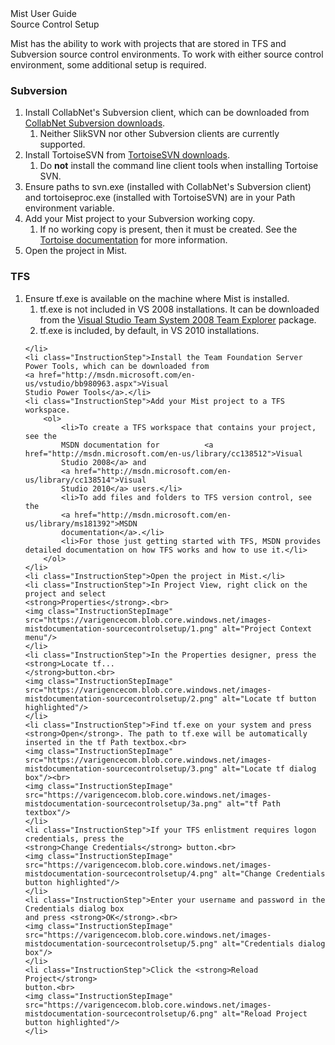 <div class="LanguageTitle">Mist User Guide</div>
<div class="TopicHeader">Source Control Setup</div>
<p>Mist has the ability to work with projects that are stored in TFS and Subversion source control environments. To work with either source control environment, some additional setup is required.</p>
<h3>Subversion</h3>

<ol>
	<li>Install CollabNet&apos;s Subversion client, which can be downloaded from <a href="http://www.collab.net/downloads/subversion/">CollabNet Subversion downloads</a>.
	<ol>
		<li>Neither SlikSVN nor other Subversion clients are currently supported.</li>
	</ol>
	</li>
	<li>Install TortoiseSVN from <a href="http://tortoisesvn.net/downloads.html">TortoiseSVN downloads</a>.
	<ol>
		<li>Do <strong>not</strong> install the command line client tools when installing Tortoise SVN.</li>
	</ol>
	</li>
	<li>Ensure paths to svn.exe (installed with CollabNet&apos;s Subversion client) and tortoiseproc.exe (installed with TortoiseSVN) are in your 
	Path environment variable.</li>
	<li>Add your Mist project to your Subversion working copy.
		<ol>
			<li>If no working copy is present, then it must be created. See the 
			<a href="http://tortoisesvn.net/docs/nightly/TortoiseSVN_en/tsvn-dug-checkout.html">Tortoise documentation</a> for more information.</li>
	</ol>
	</li>
	<li>Open the project in Mist.</li>
</ol>

<h3>TFS</h3>

<ol class="Instructions">
	<li class="InstructionStep">Ensure tf.exe is available on the machine where Mist is installed.
	<ol>
		<li>tf.exe is not included in VS 2008 installations. It can be downloaded from the 
		<a href="http://www.microsoft.com/en-us/download/details.aspx?id=16338">Visual Studio Team System 2008 Team Explorer</a> package.</li>
		<li>tf.exe is included, by default, in VS 2010 installations.</li>
	</ol>
	
	</li>
	<li class="InstructionStep">Install the Team Foundation Server Power Tools, which can be downloaded from 
	<a href="http://msdn.microsoft.com/en-us/vstudio/bb980963.aspx">Visual 
	Studio Power Tools</a>.</li>
	<li class="InstructionStep">Add your Mist project to a TFS 
	workspace. 
		<ol>
			<li>To create a TFS workspace that contains your project, see the 
			MSDN documentation for 			<a href="http://msdn.microsoft.com/en-us/library/cc138512">Visual 
			Studio 2008</a> and
			<a href="http://msdn.microsoft.com/en-us/library/cc138514">Visual 
			Studio 2010</a> users.</li>
			<li>To add files and folders to TFS version control, see the
			<a href="http://msdn.microsoft.com/en-us/library/ms181392">MSDN 
			documentation</a>.</li>
			<li>For those just getting started with TFS, MSDN provides detailed documentation on how TFS works and how to use it.</li>
		</ol>
	</li>
	<li class="InstructionStep">Open the project in Mist.</li>
	<li class="InstructionStep">In Project View, right click on the project and select 
	<strong>Properties</strong>.<br>
	<img class="InstructionStepImage" src="https://varigencecom.blob.core.windows.net/images-mistdocumentation-sourcecontrolsetup/1.png" alt="Project Context menu"/>
	</li>
	<li class="InstructionStep">In the Properties designer, press the <strong>Locate tf...
	</strong>button.<br>
	<img class="InstructionStepImage" src="https://varigencecom.blob.core.windows.net/images-mistdocumentation-sourcecontrolsetup/2.png" alt="Locate tf button highlighted"/>
	</li>
	<li class="InstructionStep">Find tf.exe on your system and press <strong>Open</strong>. The path to tf.exe will be automatically inserted in the tf Path textbox.<br>
	<img class="InstructionStepImage" src="https://varigencecom.blob.core.windows.net/images-mistdocumentation-sourcecontrolsetup/3.png" alt="Locate tf dialog box"/><br>
	<img class="InstructionStepImage" src="https://varigencecom.blob.core.windows.net/images-mistdocumentation-sourcecontrolsetup/3a.png" alt="tf Path textbox"/>
	</li>
	<li class="InstructionStep">If your TFS enlistment requires logon credentials, press the 
	<strong>Change Credentials</strong> button.<br>
	<img class="InstructionStepImage" src="https://varigencecom.blob.core.windows.net/images-mistdocumentation-sourcecontrolsetup/4.png" alt="Change Credentials button highlighted"/>
	</li>
	<li class="InstructionStep">Enter your username and password in the Credentials dialog box 
	and press <strong>OK</strong>.<br>
	<img class="InstructionStepImage" src="https://varigencecom.blob.core.windows.net/images-mistdocumentation-sourcecontrolsetup/5.png" alt="Credentials dialog box"/>
	</li>
	<li class="InstructionStep">Click the <strong>Reload Project</strong> 
	button.<br>
	<img class="InstructionStepImage" src="https://varigencecom.blob.core.windows.net/images-mistdocumentation-sourcecontrolsetup/6.png" alt="Reload Project button highlighted"/>
	</li>
</ol>


